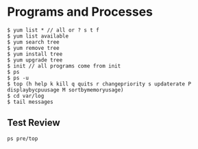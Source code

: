 # Programs and Processes
```
$ yum list * // all or ? s t f
$ yum list available
$ yum search tree
$ yum remove tree
$ yum install tree
$ yum upgrade tree
$ init // all programs come from init
$ ps 
$ ps -u
$ top (h help k kill q quits r changepriority s updaterate P displaybycpuusage M sortbymemoryusage)
$ cd var/log
$ tail messages
```

## Test Review
```
ps pre/top
```
